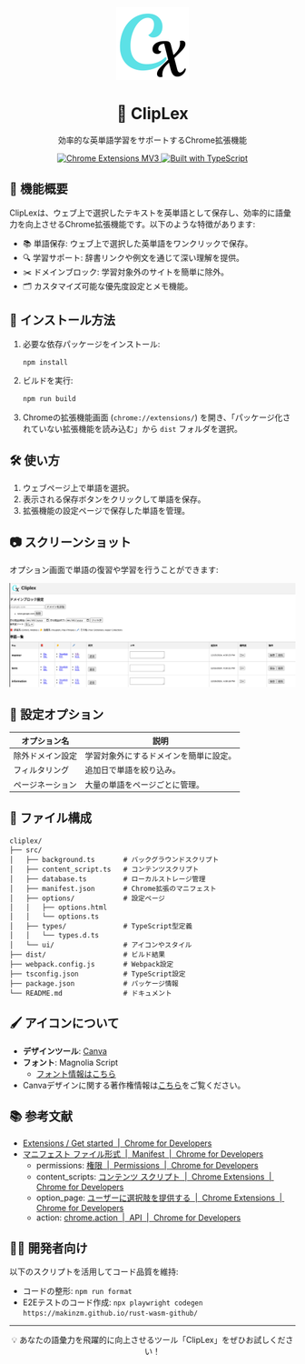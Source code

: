 
<p align="center">
  <img src="src/ui/icon.png" alt="ClipLex Icon" width="128">
</p>

<h1 align="center">📖 ClipLex</h1>

<p align="center">
  効率的な英単語学習をサポートするChrome拡張機能
</p>

<p align="center">
  <a href="https://developer.chrome.com/docs/extensions/get-started" target="_blank">
    <img src="https://img.shields.io/badge/Chrome%20Extensions-MV3-blue.svg" alt="Chrome Extensions MV3">
  </a>
  <a href="https://www.typescriptlang.org/" target="_blank">
    <img src="https://img.shields.io/badge/TypeScript-%E2%9C%94-blue.svg" alt="Built with TypeScript">
  </a>
</p>

## 🌟 機能概要

ClipLexは、ウェブ上で選択したテキストを英単語として保存し、効率的に語彙力を向上させるChrome拡張機能です。以下のような特徴があります:

- 📚 単語保存: ウェブ上で選択した英単語をワンクリックで保存。
- 🔍 学習サポート: 辞書リンクや例文を通じて深い理解を提供。
- ✂️ ドメインブロック: 学習対象外のサイトを簡単に除外。
- 🗂️ カスタマイズ可能な優先度設定とメモ機能。

## 🚀 インストール方法

1. 必要な依存パッケージをインストール:
   ```bash
   npm install
   ```

2. ビルドを実行:
   ```bash
   npm run build
   ```

3. Chromeの拡張機能画面 (`chrome://extensions/`) を開き、「パッケージ化されていない拡張機能を読み込む」から `dist` フォルダを選択。

## 🛠️ 使い方

1. ウェブページ上で単語を選択。
2. 表示される保存ボタンをクリックして単語を保存。
3. 拡張機能の設定ページで保存した単語を管理。

## 📷 スクリーンショット

オプション画面で単語の復習や学習を行うことができます:
<p align="center">
  <img src="docs/screenshots/cliplex_options_v1.0.0.png" alt="Usage example" width="600">
</p>

## 🔧 設定オプション

| オプション名       | 説明                                     |
| ------------------ | ---------------------------------------- |
| 除外ドメイン設定   | 学習対象外にするドメインを簡単に設定。       |
| フィルタリング      | 追加日で単語を絞り込み。             |
| ページネーション    | 大量の単語をページごとに管理。               |

## 📂 ファイル構成

```
cliplex/
├── src/
│   ├── background.ts       # バックグラウンドスクリプト
│   ├── content_script.ts   # コンテンツスクリプト
│   ├── database.ts         # ローカルストレージ管理
│   ├── manifest.json       # Chrome拡張のマニフェスト
│   ├── options/            # 設定ページ
│   │   ├── options.html
│   │   └── options.ts
│   ├── types/              # TypeScript型定義
│   │   └── types.d.ts
│   └── ui/                 # アイコンやスタイル
├── dist/                   # ビルド結果
├── webpack.config.js       # Webpack設定
├── tsconfig.json           # TypeScript設定
├── package.json            # パッケージ情報
└── README.md               # ドキュメント
```

## 🖌️ アイコンについて

- **デザインツール**: [Canva](https://www.canva.com/)
- **フォント**: Magnolia Script  
  - [フォント情報はこちら](https://online-fonts.com/fonts/magnolia-script)
- Canvaデザインに関する著作権情報は[こちら](https://www.canva.com/en/help/copyright-design-ownership/)をご覧ください。

## 📚 参考文献

- [Extensions / Get started  |  Chrome for Developers](https://developer.chrome.com/docs/extensions/get-started)
- [マニフェスト ファイル形式  |  Manifest  |  Chrome for Developers](https://developer.chrome.com/docs/extensions/reference/manifest?hl=ja)
  - permissions: [権限  |  Permissions  |  Chrome for Developers](https://developer.chrome.com/docs/extensions/reference/permissions-list?hl=ja)
  - content_scripts: [コンテンツ スクリプト  |  Chrome Extensions  |  Chrome for Developers](https://developer.chrome.com/docs/extensions/develop/concepts/content-scripts?hl=ja)
  - option_page: [ユーザーに選択肢を提供する  |  Chrome Extensions  |  Chrome for Developers](https://developer.chrome.com/docs/extensions/develop/ui/options-page?hl=ja)
  - action: [chrome.action  |  API  |  Chrome for Developers](https://developer.chrome.com/docs/extensions/reference/api/action?hl=ja)

## 🧑‍💻 開発者向け

以下のスクリプトを活用してコード品質を維持:

- コードの整形: `npm run format`
- E2Eテストのコード作成: `npx playwright codegen https://makinzm.github.io/rust-wasm-github/`

---

<p align="center">💡 あなたの語彙力を飛躍的に向上させるツール「ClipLex」をぜひお試しください！</p>

